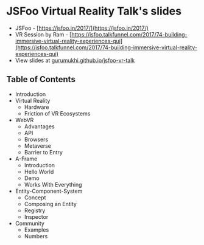 # JSFoo Virtual Reality Talk's slides

- JSFoo - [https://jsfoo.in/2017/](https://jsfoo.in/2017/)
- VR Session by Ram - [https://jsfoo.talkfunnel.com/2017/74-building-immersive-virtual-reality-experiences-qui](https://jsfoo.talkfunnel.com/2017/74-building-immersive-virtual-reality-experiences-qui)
- View slides at [gurumukhi.github.io/jsfoo-vr-talk](https://gurumukhi.github.io/jsfoo-vr-talk)

## Table of Contents

- Introduction
- Virtual Reality
  - Hardware
  - Friction of VR Ecosystems
- WebVR
  - Advantages
  - API
  - Browsers
  - Metaverse
  - Barrier to Entry
- A-Frame
  - Introduction
  - Hello World
  - Demo
  - Works With Everything
- Entity-Component-System
  - Concept
  - Composing an Entity
  - Registry
  - Inspector
- Community
  - Examples
  - Numbers